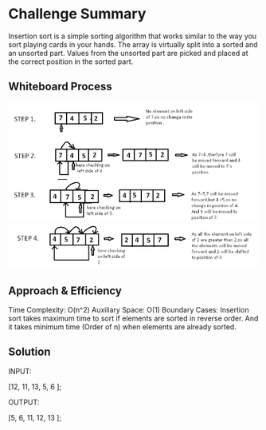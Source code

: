 # Challenge Summary
Insertion sort is a simple sorting algorithm that works similar to the way you sort playing cards in your hands. The array is virtually split into a sorted and an unsorted part. Values from the unsorted part are picked and placed at the correct position in the sorted part.

## Whiteboard Process
![1](1.png)
![2](2.png)
![3](3.png)
![4](4.png)

## Approach & Efficiency

Time Complexity: O(n^2) 
Auxiliary Space: O(1)
Boundary Cases: Insertion sort takes maximum time to sort if elements are sorted in reverse order. And it takes minimum time (Order of n) when elements are already sorted.

## Solution
INPUT: 

[12, 11, 13, 5, 6 ]; 

OUTPUT:

[5, 6, 11, 12, 13 ]; 

